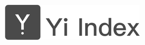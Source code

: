 <p align="center">

<img src="https://raw.githubusercontent.com/Cookiezby/YiIndex/master/images/logo.png" alt="YiIndex" title="YiIndex" width="435"/>

</p>
